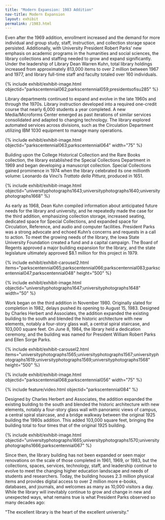 ```yaml
---
title: "Modern Expansion: 1983 Addition"
nav-title: Modern Expansion
layout: exhibit
permalink: /1983.html
---
```


Even after the 1969 addition, enrollment increased and the demand for more individual and group study, staff, instruction, and collection storage space persisted. Additionally, with University President Robert Parks’ new emphasis on academic programs in the humanities and social sciences, the library collections and staffing needed to grow and expand significantly. Under the leadership of Library Dean Warren Kuhn, total library holdings increased from approximately 813,000  items to over 2 million between 1967 and 1977, and library full-time staff and faculty totaled over 160 individuals.

{% include exhibit/exhibit-image.html objectid="parkscentennial062;parkscentennial059;presidentsofisu285" %}

Library departments continued to expand and evolve in the late 1960s and through the 1970s. Library instruction developed into a required one-credit course that nearly 6,000 students a year completed. A new Media/Microforms Center emerged as past iterations of similar services consolidated and adapted to changing technology. The library explored automated services across divisions, such as the Circulation Department utilizing IBM 1030 equipment to manage many operations. 

{% include exhibit/exhibit-image.html objectid="parkscentennial063;parkscentennial064" width="75" %}

Building upon the College Historical Collection and the Rare Books collection, the library established the Special Collections Department in 1969 and began developing a manuscript collection. Special Collections gained prominence in 1974 when the library celebrated its one millionth volume: Leonardo da Vinci’s *Trattato della Pittura*, produced in 1651.

{% include exhibit/exhibit-image.html objectid="universityphotographs1643;universityphotographs1640;universityphotographs1668" %}

As early as 1968, Dean Kuhn compiled information about anticipated future needs for the library and university, and he repeatedly made the case for the third addition, emphasizing collection storage, increased seating, dedicated space for Special Collections, and expanded space for Circulation, Reference, and audio and computer facilities. President Parks was a strong advocate and echoed Kuhn’s concerns and requests in a call to action. To meet the growing needs of the library, the Iowa State University Foundation created a fund and a capital campaign. The Board of Regents approved a major building expansion for the library, and the state legislature ultimately approved $8.1 million for this project in 1979.

{% include exhibit/exhibit-carousel2.html items="parkscentennial065;parkscentennial066;parkscentennial083;parkscentennial047;parkscentennial048" height="500" %}

{% include exhibit/exhibit-image.html objectid="universityphotographs1647;universityphotographs1648" width="50" %}

Work began on the third addition in November 1980. Originally slated for completion in 1982, delays pushed its opening to August 15, 1983. Designed by Charles Herbert and Associates, the addition expanded the existing building to the south and blended the historic architecture with new elements, notably a four-story glass wall, a central spiral staircase, and 103,000 square feet. On June 8, 1984, the library held a dedication ceremony, and the building was named for President William Robert Parks and Ellen Sorge Parks.

{% include exhibit/exhibit-carousel2.html items="universityphotographs1565;universityphotographs1567;universityphotographs1619;universityphotographs1569;universityphotographs1568" height="500" %}

{% include exhibit/exhibit-image.html objectid="parkscentennial068;parkscentennial056" width="75" %}

{% include feature/video.html objectid="parkscentennial084" %}

Designed by Charles Herbert and Associates, the addition expanded the existing building to the south and blended the historic architecture with new elements, notably a four-story glass wall with panoramic views of campus, a central spiral staircase, and a bridge walkway between the original 1925 building the 1980s addition. This added 103,000 square feet, bringing the building total to four times that of the original 1925 building.

{% include exhibit/exhibit-image.html objectid="universityphotographs1665;universityphotographs1570;universityphotographs1666;parkscentennial067" %}

Since then, the library building has not been expanded or seen major renovations on the scale of those completed in 1961, 1969, or 1983, but the collections, spaces, services, technology, staff, and leadership continue to evolve to meet the changing higher education landscape and needs of students and researchers. Today, the building houses 2.3 million physical items and provides digital access to over 2 million more e-books, databases, and journals, and welcomes as many as 10,000 visitors a day. While the library will inevitably continue to grow and change in new and unexpected ways, what remains true is what President Parks observed so many decades ago: 

<div class="quote-callout">"The excellent library is the heart of the excellent university."</div>